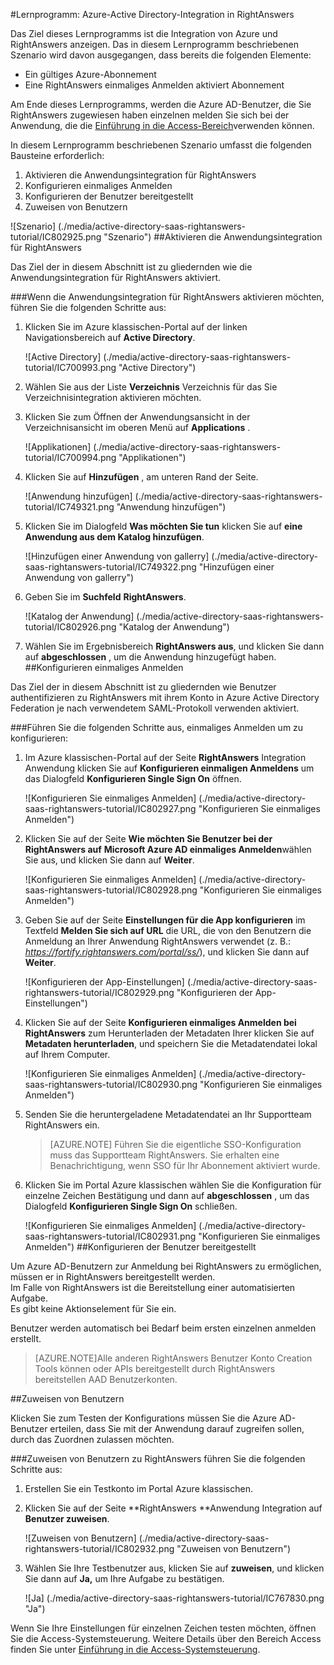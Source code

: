 <properties 
    pageTitle="Lernprogramm: Azure-Active Directory-Integration in RightAnswers | Microsoft Azure" 
    description="Informationen Sie zur Verwendung von RightAnswers mit Azure Active Directory einmaliges Anmelden, automatisierte Bereitstellung und mehr aktivieren!" 
    services="active-directory" 
    authors="jeevansd"  
    documentationCenter="na" 
    manager="femila"/>
<tags 
    ms.service="active-directory" 
    ms.devlang="na" 
    ms.topic="article" 
    ms.tgt_pltfrm="na" 
    ms.workload="identity" 
    ms.date="09/26/2016" 
    ms.author="jeedes" />

#<a name="tutorial-azure-active-directory-integration-with-rightanswers"></a>Lernprogramm: Azure-Active Directory-Integration in RightAnswers
  
Das Ziel dieses Lernprogramms ist die Integration von Azure und RightAnswers anzeigen. Das in diesem Lernprogramm beschriebenen Szenario wird davon ausgegangen, dass bereits die folgenden Elemente:

-   Ein gültiges Azure-Abonnement
-   Eine RightAnswers einmaliges Anmelden aktiviert Abonnement
  
Am Ende dieses Lernprogramms, werden die Azure AD-Benutzer, die Sie RightAnswers zugewiesen haben einzelnen melden Sie sich bei der Anwendung, die die [Einführung in die Access-Bereich](active-directory-saas-access-panel-introduction.md)verwenden können.
  
In diesem Lernprogramm beschriebenen Szenario umfasst die folgenden Bausteine erforderlich:

1.  Aktivieren die Anwendungsintegration für RightAnswers
2.  Konfigurieren einmaliges Anmelden
3.  Konfigurieren der Benutzer bereitgestellt
4.  Zuweisen von Benutzern

![Szenario] (./media/active-directory-saas-rightanswers-tutorial/IC802925.png "Szenario")
##<a name="enabling-the-application-integration-for-rightanswers"></a>Aktivieren die Anwendungsintegration für RightAnswers
  
Das Ziel der in diesem Abschnitt ist zu gliedernden wie die Anwendungsintegration für RightAnswers aktiviert.

###<a name="to-enable-the-application-integration-for-rightanswers-perform-the-following-steps"></a>Wenn die Anwendungsintegration für RightAnswers aktivieren möchten, führen Sie die folgenden Schritte aus:

1.  Klicken Sie im Azure klassischen-Portal auf der linken Navigationsbereich auf **Active Directory**.

    ![Active Directory] (./media/active-directory-saas-rightanswers-tutorial/IC700993.png "Active Directory")

2.  Wählen Sie aus der Liste **Verzeichnis** Verzeichnis für das Sie Verzeichnisintegration aktivieren möchten.

3.  Klicken Sie zum Öffnen der Anwendungsansicht in der Verzeichnisansicht im oberen Menü auf **Applications** .

    ![Applikationen] (./media/active-directory-saas-rightanswers-tutorial/IC700994.png "Applikationen")

4.  Klicken Sie auf **Hinzufügen** , am unteren Rand der Seite.

    ![Anwendung hinzufügen] (./media/active-directory-saas-rightanswers-tutorial/IC749321.png "Anwendung hinzufügen")

5.  Klicken Sie im Dialogfeld **Was möchten Sie tun** klicken Sie auf **eine Anwendung aus dem Katalog hinzufügen**.

    ![Hinzufügen einer Anwendung von gallerry] (./media/active-directory-saas-rightanswers-tutorial/IC749322.png "Hinzufügen einer Anwendung von gallerry")

6.  Geben Sie im **Suchfeld** **RightAnswers**.

    ![Katalog der Anwendung] (./media/active-directory-saas-rightanswers-tutorial/IC802926.png "Katalog der Anwendung")

7.  Wählen Sie im Ergebnisbereich **RightAnswers aus**, und klicken Sie dann auf **abgeschlossen** , um die Anwendung hinzugefügt haben.
##<a name="configuring-single-sign-on"></a>Konfigurieren einmaliges Anmelden
  
Das Ziel der in diesem Abschnitt ist zu gliedernden wie Benutzer authentifizieren zu RightAnswers mit ihrem Konto in Azure Active Directory Federation je nach verwendetem SAML-Protokoll verwenden aktiviert.

###<a name="to-configure-single-sign-on-perform-the-following-steps"></a>Führen Sie die folgenden Schritte aus, einmaliges Anmelden um zu konfigurieren:

1.  Im Azure klassischen-Portal auf der Seite **RightAnswers** Integration Anwendung klicken Sie auf **Konfigurieren einmaligen Anmeldens** um das Dialogfeld **Konfigurieren Single Sign On** öffnen.

    ![Konfigurieren Sie einmaliges Anmelden] (./media/active-directory-saas-rightanswers-tutorial/IC802927.png "Konfigurieren Sie einmaliges Anmelden")

2.  Klicken Sie auf der Seite **Wie möchten Sie Benutzer bei der RightAnswers auf** **Microsoft Azure AD einmaliges Anmelden**wählen Sie aus, und klicken Sie dann auf **Weiter**.

    ![Konfigurieren Sie einmaliges Anmelden] (./media/active-directory-saas-rightanswers-tutorial/IC802928.png "Konfigurieren Sie einmaliges Anmelden")

3.  Geben Sie auf der Seite **Einstellungen für die App konfigurieren** im Textfeld **Melden Sie sich auf URL** die URL, die von den Benutzern die Anmeldung an Ihrer Anwendung RightAnswers verwendet (z. B.: *https://fortify.rightanswers.com/portal/ss/*), und klicken Sie dann auf **Weiter**.

    ![Konfigurieren der App-Einstellungen] (./media/active-directory-saas-rightanswers-tutorial/IC802929.png "Konfigurieren der App-Einstellungen")

4.  Klicken Sie auf der Seite **Konfigurieren einmaliges Anmelden bei RightAnswers** zum Herunterladen der Metadaten Ihrer klicken Sie auf **Metadaten herunterladen**, und speichern Sie die Metadatendatei lokal auf Ihrem Computer.

    ![Konfigurieren Sie einmaliges Anmelden] (./media/active-directory-saas-rightanswers-tutorial/IC802930.png "Konfigurieren Sie einmaliges Anmelden")

5.  Senden Sie die heruntergeladene Metadatendatei an Ihr Supportteam RightAnswers ein.

    >[AZURE.NOTE] Führen Sie die eigentliche SSO-Konfiguration muss das Supportteam RightAnswers.
Sie erhalten eine Benachrichtigung, wenn SSO für Ihr Abonnement aktiviert wurde.

6.  Klicken Sie im Portal Azure klassischen wählen Sie die Konfiguration für einzelne Zeichen Bestätigung und dann auf **abgeschlossen** , um das Dialogfeld **Konfigurieren Single Sign On** schließen.

    ![Konfigurieren Sie einmaliges Anmelden] (./media/active-directory-saas-rightanswers-tutorial/IC802931.png "Konfigurieren Sie einmaliges Anmelden")
##<a name="configuring-user-provisioning"></a>Konfigurieren der Benutzer bereitgestellt
  
Um Azure AD-Benutzern zur Anmeldung bei RightAnswers zu ermöglichen, müssen er in RightAnswers bereitgestellt werden.  
Im Falle von RightAnswers ist die Bereitstellung einer automatisierten Aufgabe.  
Es gibt keine Aktionselement für Sie ein.
  
Benutzer werden automatisch bei Bedarf beim ersten einzelnen anmelden erstellt.

>[AZURE.NOTE]Alle anderen RightAnswers Benutzer Konto Creation Tools können oder APIs bereitgestellt durch RightAnswers bereitstellen AAD Benutzerkonten.

##<a name="assigning-users"></a>Zuweisen von Benutzern
  
Klicken Sie zum Testen der Konfigurations müssen Sie die Azure AD-Benutzer erteilen, dass Sie mit der Anwendung darauf zugreifen sollen, durch das Zuordnen zulassen möchten.

###<a name="to-assign-users-to-rightanswers-perform-the-following-steps"></a>Zuweisen von Benutzern zu RightAnswers führen Sie die folgenden Schritte aus:

1.  Erstellen Sie ein Testkonto im Portal Azure klassischen.

2.  Klicken Sie auf der Seite **RightAnswers **Anwendung Integration auf **Benutzer zuweisen**.

    ![Zuweisen von Benutzern] (./media/active-directory-saas-rightanswers-tutorial/IC802932.png "Zuweisen von Benutzern")

3.  Wählen Sie Ihre Testbenutzer aus, klicken Sie auf **zuweisen**, und klicken Sie dann auf **Ja,** um Ihre Aufgabe zu bestätigen.

    ![Ja] (./media/active-directory-saas-rightanswers-tutorial/IC767830.png "Ja")
  
Wenn Sie Ihre Einstellungen für einzelnen Zeichen testen möchten, öffnen Sie die Access-Systemsteuerung. Weitere Details über den Bereich Access finden Sie unter [Einführung in die Access-Systemsteuerung](active-directory-saas-access-panel-introduction.md).